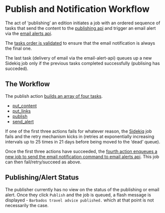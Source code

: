 # Publish and Notification Workflow

The act of ‘publishing’ an edition initiates a job with an ordered sequence of tasks that send the content to the [publishing api](https://github.com/alphagov/publishing-api) and trigger an email alert via the [email alerts api](https://github.com/alphagov/email-alert-api).

The [tasks order is validated](https://github.com/alphagov/travel-advice-publisher/blob/master/app/notifiers/publishing_api_notifier.rb#L43-43) to ensure that the email notification is always the final one.

The last task (delivery of email via the email-alert-api) queues up a new Sidekiq job only if the previous tasks completed successfully (publising has succeded).

## The Workflow
The publish action [builds an array of four tasks](https://github.com/alphagov/travel-advice-publisher/blob/master/app/controllers/admin/editions_controller.rb#L97-L101).

- [put_content](https://github.com/alphagov/travel-advice-publisher/blob/master/app/notifiers/publishing_api_notifier.rb#L7-7)
- [put_links](https://github.com/alphagov/travel-advice-publisher/blob/master/app/notifiers/publishing_api_notifier.rb#L13)
- [publish](https://github.com/alphagov/travel-advice-publisher/blob/master/app/notifiers/publishing_api_notifier.rb#L19)
- [send_alert](https://github.com/alphagov/travel-advice-publisher/blob/master/app/notifiers/publishing_api_notifier.rb#L34)

If one of the first three actions fails for whatever reason, the [Sidekiq](http://sidekiq.org/) job fails and the retry mechanism kicks in (retries at exponentially increasing intervals up to 25 times in 21 days before being moved to the ‘dead’ queue).

Once the first three actions have succeeded, the [fourth action enqueues a new job to send the email notification command to email alerts api](https://github.com/alphagov/travel-advice-publisher/blob/master/app/workers/publishing_api_worker.rb#L9-L11). This job can then fail/retry/succeed as above.

## Publishing/Alert Status
The publisher currently has no view on the status of the publishing or email alert. Once they click `Publish` and the job is queued, a flash message is displayed - `Barbados travel advice published.` which at that point is not necessarily the case.
